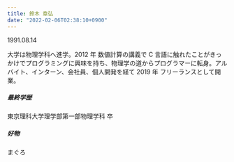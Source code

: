 ```yaml
---
title: 鈴木 章弘
date: "2022-02-06T02:38:10+0900"
---
```


1991.08.14

大学は物理学科へ進学。2012 年 数値計算の講義で C 言語に触れたことがきっかけでプログラミングに興味を持ち、物理学の道からプログラマーに転身。アルバイト、インターン、会社員、個人開発を経て 2019 年 フリーランスとして開業。

##### 最終学歴

東京理科大学理学部第一部物理学科 卒

##### 好物

まぐろ
